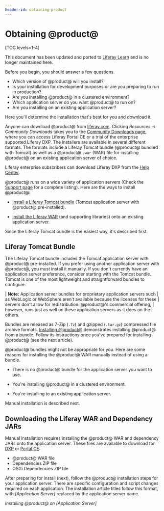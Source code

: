 ```yaml
---
header-id: obtaining-product
---
```


# Obtaining @product@

[TOC levels=1-4]

<aside class="alert alert-info">
  <span class="wysiwyg-color-blue120">This document has been updated and ported to <a href="https://learn.liferay.com/dxp/latest/en/installation-and-upgrades/installing-liferay.html">Liferay Learn</a> and is no longer maintained here.</span>
</aside>

Before you begin, you should answer a few questions. 

-   Which version of @product@ will you install?
-   Is your installation for development purposes or are you preparing to run in
    production?
-   Are you installing @product@ in a clustered environment? 
-   Which application server do you want @product@ to run on?
-   Are you installing on an existing application server? 

Here you'll determine the installation that's best for you and download it. 

Anyone can download @product@ from
[liferay.com](https://www.liferay.com).
Clicking *Resources &rarr; Community Downloads* takes you to the
[Community Downloads page](https://www.liferay.com/downloads-community),
where you can access Liferay Portal CE or a trial of the enterprise supported
Liferay DXP. The installers are available in several different formats. The
formats include a Liferay Tomcat bundle (@product@ bundled with Tomcat) as well
as a @product@ `.war` (WAR) file for installing @product@ on an existing
application server of choice. 

Liferay enterprise subscribers can download Liferay DXP from the
[Help Center](https://help.liferay.com/hc). 

@product@ runs on a wide variety of application servers (Check the
[Support page](https://help.liferay.com/hc/categories/360000894391-Product-Support)
for a complete listing). Here are the ways to install @product@:

-   [Install a Liferay Tomcat bundle](#liferay-tomcat-bundle)
    (Tomcat application server with @product@ pre-installed).

-   [Install the Liferay WAR](#downloading-the-liferay-war-and-dependency-jars)
    (and supporting libraries) onto an existing application server.

Since the Liferay Tomcat bundle is the easiest way, it's described first. 

## Liferay Tomcat Bundle

The Liferay Tomcat bundle includes the Tomcat application server with @product@
pre-installed. If you prefer using another application server with @product@,
you must install it manually. If you don't currently have an application server
preference, consider starting with the Tomcat bundle. Tomcat is one of the most
lightweight and straightforward bundles to configure.

| **Note:** Application server bundles for proprietary application servers such
| as WebLogic or WebSphere aren't available because the licenses for these
| servers don't allow for redistribution. @product@'s commercial offering,
| however, runs just as well on these application servers as it does on the
| others. 

Bundles are released as 7-Zip (`.7z`) and gzipped (`.tar.gz`) compressed file
archive formats. 
[Installing @product@](/docs/7-2/deploy/-/knowledge_base/d/installing-product)
demonstrates installing @product@ from a bundle. Follow its instructions once
you've prepared for installing @product@ (see the next article). 

@product@ bundles might not be appropriate for you. Here are some reasons for
installing the @product@ WAR manually instead of using a bundle. 

-   There is no @product@ bundle for the application server you want to use. 

-   You're installing @product@ in a clustered environment. 

-   You're installing to an existing application server.

Manual installation is described next. 

## Downloading the Liferay WAR and Dependency JARs

Manual installation requires installing the @product@ WAR and dependency JARs
onto the application server. These files are available to download for
[DXP](https://customer.liferay.com/downloads) or [Portal
CE](https://www.liferay.com/downloads-community):

-   @product@ WAR file
-   Dependencies ZIP file
-   OSGi Dependencies ZIP file

After preparing for install (next), follow the @product@ installation steps for
your application server. There are specific configuration and script changes
required on each application. The installation article titles follow this 
format, with *[Application Server]* replaced by the application server name. 

*Installing @product@ on [Application Server]*
